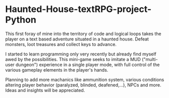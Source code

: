 # Haunted-House-textRPG-project-Python

This first foray of mine into the territory of code and logical loops
takes the player on a text based adventure situated in a haunted house.
Defeat monsters, loot treasures and collect keys to advance. 

I started to learn programming only very recently but already find myself 
awed by the possibilities. This mini-game seeks to imitate a MUD ("multi-user dungeon")
experience in a single player mode, with full control of the various gameplay elements
in the player's hands.

Planning to add more machanics like ammunition system, various conditions altering player behavior (paralyzed, blinded, deafened,...), NPCs and more. Ideas and insights will be appreciated. 


